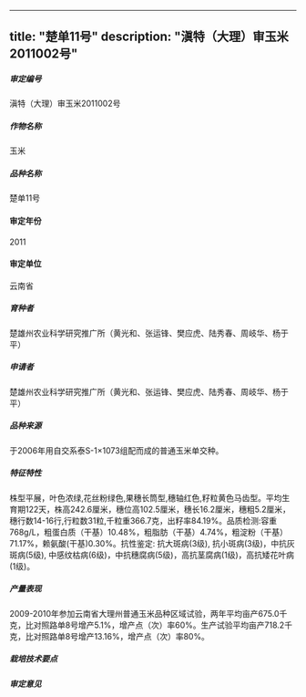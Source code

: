 
---
title: "楚单11号"
description: "滇特（大理）审玉米2011002号"
---
##### 审定编号 
滇特（大理）审玉米2011002号

##### 作物名称
玉米

##### 品种名称
楚单11号

#### 审定年份
2011	

#### 审定单位
云南省

##### 育种者
楚雄州农业科学研究推广所（黄光和、张运锋、樊应虎、陆秀春、周岐华、杨于平）

##### 申请者
楚雄州农业科学研究推广所（黄光和、张运锋、樊应虎、陆秀春、周岐华、杨于平）

##### 品种来源
于2006年用自交系泰S-1×1073组配而成的普通玉米单交种。

##### 特征特性
株型平展，叶色浓绿,花丝粉绿色,果穗长筒型,穗轴红色,籽粒黄色马齿型。平均生育期122天，株高242.6厘米，穗位高102.5厘米，穗长16.2厘米，穗粗5.2厘米，穗行数14-16行,行粒数31粒,千粒重366.7克，出籽率84.19%。品质检测:容重768g/L，粗蛋白质（干基）10.48%，粗脂肪（干基）4.74%，粗淀粉（干基）71.17%，赖氨酸(干基)0.30%。抗性鉴定: 抗大斑病(3级), 抗小斑病(3级)，中抗灰斑病(5级), 中感纹枯病(6级)，中抗穗腐病(5级)，高抗茎腐病(1级)，高抗矮花叶病(1级)。

##### 产量表现
2009-2010年参加云南省大理州普通玉米品种区域试验，两年平均亩产675.0千克，比对照路单8号增产5.1%，增产点（次）率60%。生产试验平均亩产718.2千克，比对照路单8号增产13.16%，增产点（次）率80%。

##### 栽培技术要点


##### 审定意见



